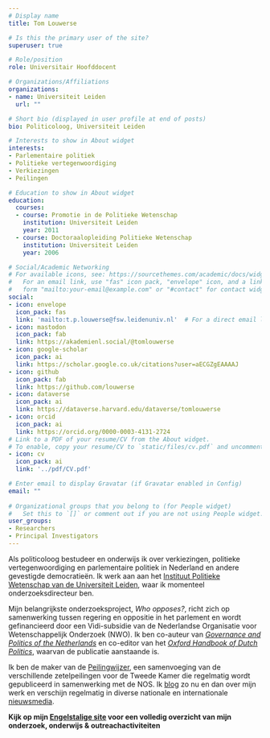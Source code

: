 ```yaml
---
# Display name
title: Tom Louwerse

# Is this the primary user of the site?
superuser: true

# Role/position
role: Universitair Hoofddocent

# Organizations/Affiliations
organizations:
- name: Universiteit Leiden
  url: ""

# Short bio (displayed in user profile at end of posts)
bio: Politicoloog, Universiteit Leiden

# Interests to show in About widget
interests:
- Parlementaire politiek
- Politieke vertegenwoordiging
- Verkiezingen
- Peilingen

# Education to show in About widget
education:
  courses:
  - course: Promotie in de Politieke Wetenschap
    institution: Universiteit Leiden
    year: 2011
  - course: Doctoraalopleiding Politieke Wetenschap
    institution: Universiteit Leiden
    year: 2006

# Social/Academic Networking
# For available icons, see: https://sourcethemes.com/academic/docs/widgets/#icons
#   For an email link, use "fas" icon pack, "envelope" icon, and a link in the
#   form "mailto:your-email@example.com" or "#contact" for contact widget.
social:
- icon: envelope
  icon_pack: fas
  link: 'mailto:t.p.louwerse@fsw.leidenuniv.nl'  # For a direct email link, use "mailto:test@example.org".
- icon: mastodon
  icon_pack: fab
  link: https://akademienl.social/@tomlouwerse
- icon: google-scholar
  icon_pack: ai
  link: https://scholar.google.co.uk/citations?user=aECGZgEAAAAJ
- icon: github
  icon_pack: fab
  link: https://github.com/louwerse
- icon: dataverse
  icon_pack: ai
  link: https://dataverse.harvard.edu/dataverse/tomlouwerse
- icon: orcid
  icon_pack: ai
  link: https://orcid.org/0000-0003-4131-2724
# Link to a PDF of your resume/CV from the About widget.
# To enable, copy your resume/CV to `static/files/cv.pdf` and uncomment the lines below.  
- icon: cv
  icon_pack: ai
  link: '../pdf/CV.pdf'

# Enter email to display Gravatar (if Gravatar enabled in Config)
email: ""
  
# Organizational groups that you belong to (for People widget)
#   Set this to `[]` or comment out if you are not using People widget.  
user_groups:
- Researchers
- Principal Investigators
---
```


Als politicoloog bestudeer en onderwijs ik over verkiezingen, politieke vertegenwoordiging en parlementaire politiek in Nederland en andere gevestigde democratieën. Ik werk aan aan het [Instituut Politieke Wetenschap van de Universiteit Leiden](https://www.universiteitleiden.nl/medewerkers/tom-louwerse#tab-1), waar ik momenteel onderzoeksdirecteur ben. 

Mijn belangrijkste onderzoeksproject, *Who opposes?*, richt zich op samenwerking tussen regering en oppositie in het parlement en wordt gefinancieerd door een Vidi-subsidie van de Nederlandse Organisatie voor Wetenschappelijk Onderzoek (NWO). Ik ben co-auteur van [*Governance and Politics of the Netherlands*](/publication/2020-andeweg-irwin-louwerse/) en co-editor van het [*Oxford Handbook of Dutch Politics*](/publication/2024-de-lange-louwerse-t-hart-van-ham/), waarvan de publicatie aanstaande is.  

Ik ben de maker van de [Peilingwijzer](http://peilingwijzer.tomlouwerse.nl), een samenvoeging van de verschillende zetelpeilingen voor de Tweede Kamer die regelmatig wordt gepubliceerd in samenwerking met de NOS. Ik [blog](#blogs) zo nu en dan over mijn werk en verschijn regelmatig in diverse nationale en internationale [nieuwsmedia](#media).
 

**Kijk op mijn [Engelstalige site](../) voor een volledig overzicht van mijn onderzoek, onderwijs & outreachactiviteiten**
